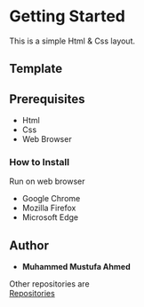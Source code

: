 <h1>Getting Started</h1>
<p>This is a simple Html & Css layout.</p>
<h2>Template</h2>
<a href="template2.jpg"></a>
<h2>Prerequisites</h2>
<ul><li>Html</li><li>Css</li><li>Web Browser</li></ul>
<h3>How to Install</h3>
<p>Run on web browser</p>
<ul><li>Google Chrome</li><li>Mozilla Firefox</li><li>Microsoft Edge</li></ul>
<h2>Author</h2>
<ul><li><b>Muhammed Mustufa Ahmed</b></li></ul>
<p>Other repositories are <br> <a href = "https://github.com/mustufaahmed?tab=repositories">Repositories</a></p>